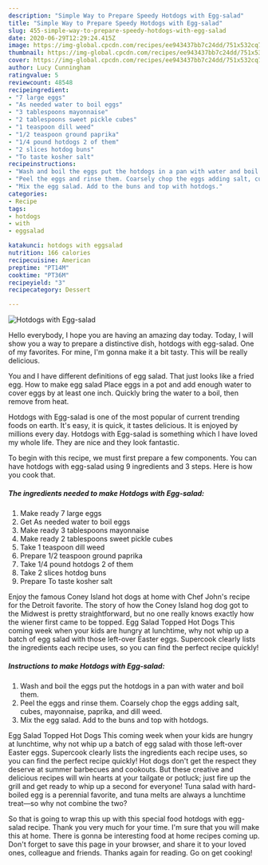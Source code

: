 ```yaml
---
description: "Simple Way to Prepare Speedy Hotdogs with Egg-salad"
title: "Simple Way to Prepare Speedy Hotdogs with Egg-salad"
slug: 455-simple-way-to-prepare-speedy-hotdogs-with-egg-salad
date: 2020-06-29T12:29:24.415Z
image: https://img-global.cpcdn.com/recipes/ee943437bb7c24dd/751x532cq70/hotdogs-with-egg-salad-recipe-main-photo.jpg
thumbnail: https://img-global.cpcdn.com/recipes/ee943437bb7c24dd/751x532cq70/hotdogs-with-egg-salad-recipe-main-photo.jpg
cover: https://img-global.cpcdn.com/recipes/ee943437bb7c24dd/751x532cq70/hotdogs-with-egg-salad-recipe-main-photo.jpg
author: Lucy Cunningham
ratingvalue: 5
reviewcount: 48548
recipeingredient:
- "7 large eggs"
- "As needed water to boil eggs"
- "3 tablespoons mayonnaise"
- "2 tablespoons sweet pickle cubes"
- "1 teaspoon dill weed"
- "1/2 teaspoon ground paprika"
- "1/4 pound hotdogs 2 of them"
- "2 slices hotdog buns"
- "To taste kosher salt"
recipeinstructions:
- "Wash and boil the eggs put the hotdogs in a pan with water and boil them."
- "Peel the eggs and rinse them. Coarsely chop the eggs adding salt, cubes, mayonnaise, paprika, and dill weed."
- "Mix the egg salad. Add to the buns and top with hotdogs."
categories:
- Recipe
tags:
- hotdogs
- with
- eggsalad

katakunci: hotdogs with eggsalad 
nutrition: 166 calories
recipecuisine: American
preptime: "PT14M"
cooktime: "PT36M"
recipeyield: "3"
recipecategory: Dessert

---
```



![Hotdogs with Egg-salad](https://img-global.cpcdn.com/recipes/ee943437bb7c24dd/751x532cq70/hotdogs-with-egg-salad-recipe-main-photo.jpg)

Hello everybody, I hope you are having an amazing day today. Today, I will show you a way to prepare a distinctive dish, hotdogs with egg-salad. One of my favorites. For mine, I'm gonna make it a bit tasty. This will be really delicious.

You and I have different definitions of egg salad. That just looks like a fried egg. How to make egg salad Place eggs in a pot and add enough water to cover eggs by at least one inch. Quickly bring the water to a boil, then remove from heat.

Hotdogs with Egg-salad is one of the most popular of current trending foods on earth. It's easy, it is quick, it tastes delicious. It is enjoyed by millions every day. Hotdogs with Egg-salad is something which I have loved my whole life. They are nice and they look fantastic.


To begin with this recipe, we must first prepare a few components. You can have hotdogs with egg-salad using 9 ingredients and 3 steps. Here is how you cook that.

<!--inarticleads1-->

##### The ingredients needed to make Hotdogs with Egg-salad:

1. Make ready 7 large eggs
1. Get As needed water to boil eggs
1. Make ready 3 tablespoons mayonnaise
1. Make ready 2 tablespoons sweet pickle cubes
1. Take 1 teaspoon dill weed
1. Prepare 1/2 teaspoon ground paprika
1. Take 1/4 pound hotdogs 2 of them
1. Take 2 slices hotdog buns
1. Prepare To taste kosher salt


Enjoy the famous Coney Island hot dogs at home with Chef John&#39;s recipe for the Detroit favorite. The story of how the Coney Island hog dog got to the Midwest is pretty straightforward, but no one really knows exactly how the wiener first came to be topped. Egg Salad Topped Hot Dogs This coming week when your kids are hungry at lunchtime, why not whip up a batch of egg salad with those left-over Easter eggs. Supercook clearly lists the ingredients each recipe uses, so you can find the perfect recipe quickly! 

<!--inarticleads2-->

##### Instructions to make Hotdogs with Egg-salad:

1. Wash and boil the eggs put the hotdogs in a pan with water and boil them.
1. Peel the eggs and rinse them. Coarsely chop the eggs adding salt, cubes, mayonnaise, paprika, and dill weed.
1. Mix the egg salad. Add to the buns and top with hotdogs.


Egg Salad Topped Hot Dogs This coming week when your kids are hungry at lunchtime, why not whip up a batch of egg salad with those left-over Easter eggs. Supercook clearly lists the ingredients each recipe uses, so you can find the perfect recipe quickly! Hot dogs don&#39;t get the respect they deserve at summer barbecues and cookouts. But these creative and delicious recipes will win hearts at your tailgate or potluck; just fire up the grill and get ready to whip up a second for everyone! Tuna salad with hard-boiled egg is a perennial favorite, and tuna melts are always a lunchtime treat—so why not combine the two? 

So that is going to wrap this up with this special food hotdogs with egg-salad recipe. Thank you very much for your time. I'm sure that you will make this at home. There is gonna be interesting food at home recipes coming up. Don't forget to save this page in your browser, and share it to your loved ones, colleague and friends. Thanks again for reading. Go on get cooking!
